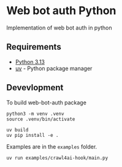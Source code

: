 # Web bot auth Python

Implementation of web bot auth in python

## Requirements

* [Python 3.13](https://www.python.org/downloads/)
* [uv](https://docs.astral.sh/uv/getting-started/installation/) - Python package manager

## Devevlopment

To build web-bot-auth package

```shell
python3 -m venv .venv
source .venv/bin/activate

uv build
uv pip install -e .
```

Examples are in the `examples` folder.

```shell
uv run examples/crawl4ai-hook/main.py
```
